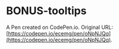 # BONUS-tooltips

A Pen created on CodePen.io. Original URL: [https://codepen.io/ecemg/pen/oNpNJQq](https://codepen.io/ecemg/pen/oNpNJQq).


